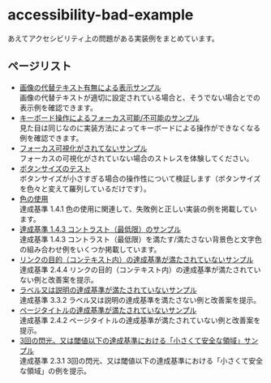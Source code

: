 # accessibility-bad-example
あえてアクセシビリティ上の問題がある実装例をまとめています。
## ページリスト
- [画像の代替テキスト有無による表示サンプル](https://burnworks.github.io/accessibility-bad-example/img-alt/)  
  画像の代替テキストが適切に設定されている場合と、そうでない場合とでの表示例を確認できます。
- [キーボード操作によるフォーカス可能/不可能のサンプル](https://burnworks.github.io/accessibility-bad-example/keyboard-focus/)  
  見た目は同じなのに実装方法によってキーボードによる操作ができなくなる例を確認できます。
- [フォーカス可視化がされてないサンプル](https://burnworks.github.io/accessibility-bad-example/focus-visible/)  
  フォーカスの可視化がされていない場合のストレスを体験してください。
- [ボタンサイズのテスト](https://burnworks.github.io/accessibility-bad-example/button-size-test/)  
  ボタンサイズが小さすぎる場合の操作性について検証します（ボタンサイズを色々と変えて羅列しているだけです）。
- [色の使用](https://burnworks.github.io/accessibility-bad-example/use-of-color/)  
  達成基準 1.4.1 色の使用に関連して、失敗例と正しい実装の例を掲載しています。
- [達成基準 1.4.3 コントラスト（最低限）のサンプル](https://burnworks.github.io/accessibility-bad-example/contrast-minimum/)  
  達成基準 1.4.3 コントラスト（最低限）を満たす/満たさない背景色と文字色の組み合わせ例をいくつか掲載しています。
- [リンクの目的（コンテキスト内）の達成基準が満たされていないサンプル](https://burnworks.github.io/accessibility-bad-example/link-purpose-in-context/)  
  達成基準 2.4.4 リンクの目的（コンテキスト内）の達成基準が満たされていない例と改善案を提示。
- [ラベル又は説明の達成基準が満たされていないサンプル](https://burnworks.github.io/accessibility-bad-example/labels-or-instruction/)  
  達成基準 3.3.2 ラベル又は説明の達成基準を満たさない例と改善案を提示。
- [ページタイトルの達成基準が満たされていないサンプル](https://burnworks.github.io/accessibility-bad-example/navigation-mechanisms-title/)  
  達成基準 2.4.2 ページタイトルの達成基準が満たされていない例と改善案を提示。
- [3回の閃光、又は閾値以下の達成基準における「小さくて安全な領域」サンプル](https://burnworks.github.io/accessibility-bad-example/seizure-does-not-violate/)  
  達成基準 2.3.1 3回の閃光、又は閾値以下の達成基準における「小さくて安全な領域」の例を提示。